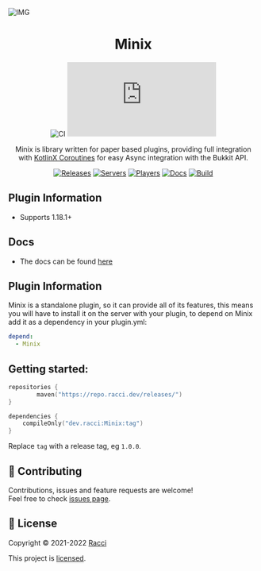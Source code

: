 ![IMG](https://cdn.discordapp.com/attachments/431545763928211457/853353180271214662/mfthread.png)
<div align="center">

# Minix

![CI](https://github.com/DaRacci/Minix/actions/workflows/gradle-ci.yml/badge.svg)
[![Package](https://badgen.net/maven/v/metadata-url/repo.racci.dev/releases/dev/racci/Minix/maven-metadata.xml)](https://repo.racci.dev/#/releases/dev/racci/Minix)

Minix is library written for paper based plugins, providing full integration with [KotlinX Coroutines](https://github.com/Kotlin/kotlinx.coroutines) for easy Async integration with the Bukkit API.

[![Releases](https://img.shields.io/github/v/release/DaRacci/Minix?color=informational)]()
[![Servers](https://img.shields.io/bstats/servers/13706?color=informational)](https://bstats.org/plugin/bukkit/Minix/13706)
[![Players](https://img.shields.io/bstats/players/13706?color=informational)](https://bstats.org/plugin/bukkit/Minix/13706)
[![Docs](https://img.shields.io/badge/docs-gitbook-informational)]()
[![Build](https://img.shields.io/github/workflow/status/DaRacci/Minix/Java%20CI/develop?color=informational)]()
</div>

## Plugin Information

- Supports 1.18.1+

## Docs

* The docs can be found [here](https://minix.racci.dev)

## Plugin Information

Minix is a standalone plugin, so it can provide all of its features, this means you will have to install it on the server with your plugin, to depend on Minix add it as a dependency in your plugin.yml:

```yaml
depend:
  - Minix
```

## Getting started:

```kotlin
repositories {
        maven("https://repo.racci.dev/releases/")
}
```

```kotlin
dependencies {
    compileOnly("dev.racci:Minix:tag")
}
```

Replace `tag` with a release tag, eg `1.0.0`.

## 🤝 Contributing

Contributions, issues and feature requests are welcome!<br />Feel free to check [issues page](https://github.com/DaRacci/Minix/issues).

## 📝 License

Copyright © 2021-2022 [Racci](https://github.com/DaRacci)

This project is [licensed](https://github.com/DaRacci/Minix/blob/master/LICENSE.md).